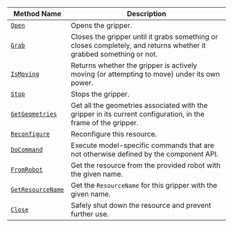 <!-- prettier-ignore -->
| Method Name | Description |
| ----------- | ----------- |
| [`Open`](/appendix/apis/components/gripper/#open) | Opens the gripper. |
| [`Grab`](/appendix/apis/components/gripper/#grab) | Closes the gripper until it grabs something or closes completely, and returns whether it grabbed something or not. |
| [`IsMoving`](/appendix/apis/components/gripper/#ismoving) | Returns whether the gripper is actively moving (or attempting to move) under its own power. |
| [`Stop`](/appendix/apis/components/gripper/#stop) | Stops the gripper. |
| [`GetGeometries`](/appendix/apis/components/gripper/#getgeometries) | Get all the geometries associated with the gripper in its current configuration, in the frame of the gripper. |
| [`Reconfigure`](/appendix/apis/components/gripper/#reconfigure) | Reconfigure this resource. |
| [`DoCommand`](/appendix/apis/components/gripper/#docommand) | Execute model-specific commands that are not otherwise defined by the component API. |
| [`FromRobot`](/appendix/apis/components/gripper/#fromrobot) | Get the resource from the provided robot with the given name. |
| [`GetResourceName`](/appendix/apis/components/gripper/#getresourcename) | Get the `ResourceName` for this gripper with the given name. |
| [`Close`](/appendix/apis/components/gripper/#close) | Safely shut down the resource and prevent further use. |
